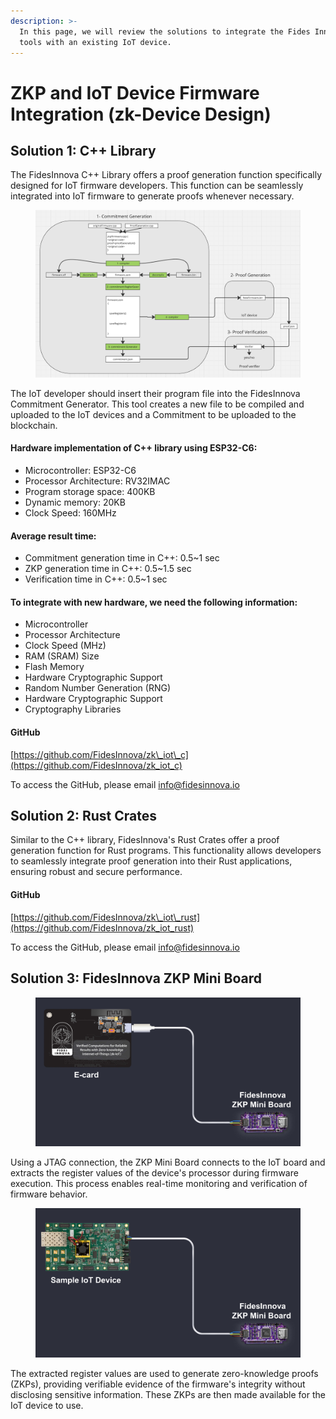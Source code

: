 ```yaml
---
description: >-
  In this page, we will review the solutions to integrate the Fides Innova ZKP
  tools with an existing IoT device.
---
```


# ZKP and IoT Device Firmware Integration (zk-Device Design)

## Solution 1: C++ Library <a href="#c-library" id="c-library"></a>

The FidesInnova C++ Library offers a proof generation function specifically designed for IoT firmware developers. This function can be seamlessly integrated into IoT firmware to generate proofs whenever necessary.

<figure><img src="../.gitbook/assets/image (20).png" alt=""><figcaption></figcaption></figure>

The IoT developer should insert their program file into the FidesInnova Commitment Generator. This tool creates a new file to be compiled and uploaded to the IoT devices and a Commitment to be uploaded to the blockchain.

#### Hardware implementation of C++ library using ESP32-C6:

* Microcontroller: ESP32-C6
* Processor Architecture: RV32IMAC
* Program storage space: 400KB
* Dynamic memory: 20KB
* Clock Speed: 160MHz

#### Average result time:

* Commitment generation time in C++: 0.5\~1 sec
* ZKP generation time in C++: 0.5\~1.5 sec
* Verification time in C++: 0.5\~1 sec

#### To integrate with new hardware, we need the following information:

* Microcontroller
* Processor Architecture
* Clock Speed (MHz)
* RAM (SRAM) Size
* Flash Memory
* Hardware Cryptographic Support
* Random Number Generation (RNG)
* Hardware Cryptographic Support
* Cryptography Libraries

#### GitHub

[https://github.com/FidesInnova/zk\_iot\_c](https://github.com/FidesInnova/zk_iot_c)

To access the GitHub, please email info@fidesinnova.io

## Solution 2: Rust Crates

Similar to the C++ library, FidesInnova's Rust Crates offer a proof generation function for Rust programs. This functionality allows developers to seamlessly integrate proof generation into their Rust applications, ensuring robust and secure performance.

#### GitHub

[https://github.com/FidesInnova/zk\_iot\_rust](https://github.com/FidesInnova/zk_iot_rust)

To access the GitHub, please email info@fidesinnova.io



## Solution 3: FidesInnova ZKP Mini Board

<figure><img src="../.gitbook/assets/zkp1.jpg" alt=""><figcaption></figcaption></figure>

Using a JTAG connection, the ZKP Mini Board connects to the IoT board and extracts the register values of the device's processor during firmware execution. This process enables real-time monitoring and verification of firmware behavior.



<figure><img src="../.gitbook/assets/zkp2.jpg" alt=""><figcaption></figcaption></figure>

The extracted register values are used to generate zero-knowledge proofs (ZKPs), providing verifiable evidence of the firmware's integrity without disclosing sensitive information. These ZKPs are then made available for the IoT device to use.
